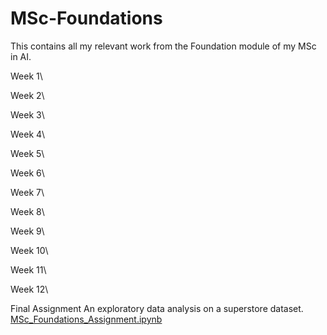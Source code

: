 # MSc-Foundations

This contains all my relevant work from the Foundation module of my MSc in AI.

Week 1\

Week 2\

Week 3\

Week 4\

Week 5\

Week 6\

Week 7\

Week 8\

Week 9\

Week 10\

Week 11\

Week 12\

Final Assignment
An exploratory data analysis on a superstore dataset.
[MSc_Foundations_Assignment.ipynb](https://github.com/Peridot-72/MSc-Foundations/blob/4e693734bfb1cdfe9886a627583f1cb06ea2cf88/MSc_Foundations_Assignment.ipynb)

